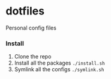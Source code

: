 # dotfiles
Personal config files


### Install
1. Clone the repo
2. Install all the packages
`./install.sh`
3. Symlink all the configs
`./symlink.sh`
